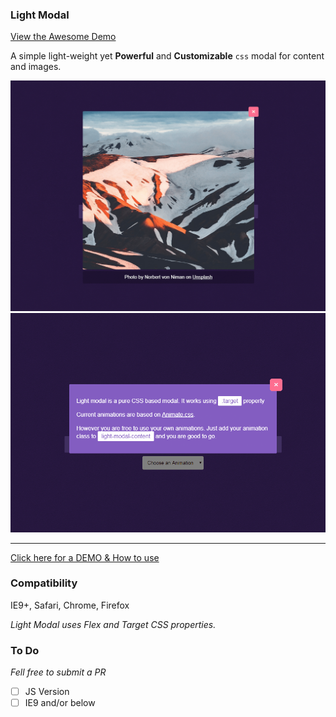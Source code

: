 <h3>Light Modal</h3>
<a href="https://hunzaboy.github.io/Light-Modal/">View the Awesome Demo</a>
<p>A simple light-weight yet <strong>Powerful</strong> and <strong>Customizable</strong> <code>css</code> modal for content and images.</p>
<p><a href="https://hunzaboy.github.io/Light-Modal/"><img src="screen-2.png" alt="screenshot"><img src="screen.png" alt="screenshot"> </a>
<hr />
<a href="https://hunzaboy.github.io/Light-Modal/"> Click here for a DEMO &
 How to use</a>
 
 <h3>Compatibility </h3>
 IE9+, Safari, Chrome, Firefox 
 
 <em>Light Modal uses Flex and Target CSS properties.</em>


<h3>To Do </h3>
<em>Fell free to submit a PR </em>

- [ ] JS Version
- [ ] IE9 and/or below

